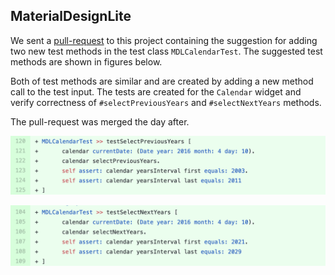 ## MaterialDesignLite

We sent a [pull-request](https://github.com/DuneSt/MaterialDesignLite/pull/308) to this project containing the suggestion for adding two new test methods  in the test class `MDLCalendarTest`.
The suggested test methods are shown in figures below.

Both of test methods are similar and are created by adding a new method call to the test input.
The tests are created for the `Calendar` widget and verify correctness of `#selectPreviousYears` and `#selectNextYears` methods.

The pull-request was merged the day after.

![A new assertion in test method suggestion sent in a pull-request to the project MaterialDesignLite](figures/pr-materialdesignlite1.png)


![A new assertion in test method suggestion sent in a pull-request to the project MaterialDesignLite](figures/pr-materialdesignlite2.png)

